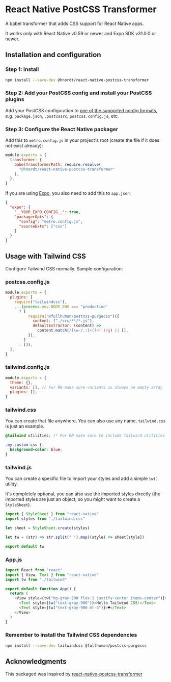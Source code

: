 # React Native PostCSS Transformer

A babel transformer that adds CSS support for React Native apps.

It works only with React Native v0.59 or newer and Expo SDK v31.0.0 or newer.

## Installation and configuration

### Step 1: Install

```sh
npm install --save-dev @hnordt/react-native-postcss-transformer
```

### Step 2: Add your PostCSS config and install your PostCSS plugins

Add your PostCSS configuration to [one of the supported config formats](https://github.com/michael-ciniawsky/postcss-load-config), e.g. `package.json`, `.postcssrc`, `postcss.config.js`, etc.

### Step 3: Configure the React Native packager

Add this to `metro.config.js` in your project's root (create the file if it does not exist already):

```js
module.exports = {
  transformer: {
    babelTransformerPath: require.resolve(
      "@hnordt/react-native-postcss-transformer"
    ),
  },
}
```

If you are using [Expo](https://expo.io), you also need to add this to `app.json`:

```json
{
  "expo": {
    "__YOUR_EXPO_CONFIG__": true,
    "packagerOpts": {
      "config": "metro.config.js",
      "sourceExts": ["css"]
    }
  }
}
```

## Usage with Tailwind CSS

Configure Tailwind CSS normally. Sample configuration:

### postcss.config.js

```js
module.exports = {
  plugins: [
    require("tailwindcss"),
    ...(process.env.NODE_ENV === "production"
      ? [
          require("@fullhuman/postcss-purgecss")({
            content: ["./src/**/*.js"],
            defaultExtractor: (content) =>
              content.match(/[\w-/.:]+(?<!:)/g) || [],
          }),
        ]
      : []),
  ],
}
```

### tailwind.config.js

```js
module.exports = {
  theme: {},
  variants: [], // For RN make sure variants is always an empty array
  plugins: [],
}
```

### tailwind.css

You can create that file anywhere. You can also use any name, `tailwind.css` is just an example.

```css
@tailwind utilities; /* For RN make sure to include Tailwind utilities only */

.my-custom-css {
  background-color: blue;
}
```

### tailwind.js

You can create a specific file to import your styles and add a simple `tw()` utility.

It's completely optional, you can also use the imported styles directly (the imported styles are just an object, so you might want to create a `StyleSheet`).

```js
import { StyleSheet } from "react-native"
import styles from "./tailwind.css"

let sheet = StyleSheet.create(styles)

let tw = (str) => str.split(" ").map((style) => sheet[style])

export default tw
```

### App.js

```js
import React from "react"
import { View, Text } from "react-native"
import tw from "./tailwind"

export default function App() {
  return (
    <View style={tw("bg-gray-200 flex-1 justify-center items-center")}>
      <Text style={tw("text-gray-900")}>Hello Tailwind CSS!</Text>
      <Text style={tw("text-gray-900 mt-3")}>♥️</Text>
    </View>
  )
}
```

### Remember to install the Tailwind CSS dependencies

```sh
npm install --save-dev tailwindcss @fullhuman/postcss-purgecss
```

## Acknowledgments

This packaged was inspired by [react-native-postcss-transformer](https://github.com/kristerkari/react-native-postcss-transformer)

